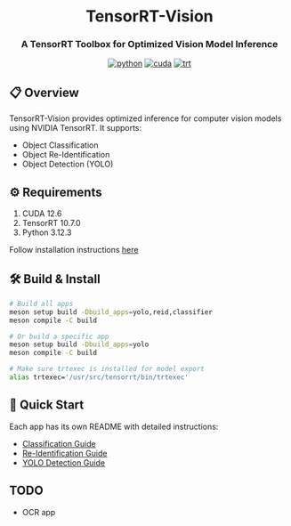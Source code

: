 <div align="center">

# TensorRT-Vision
### A TensorRT Toolbox for Optimized Vision Model Inference

[![python](https://img.shields.io/badge/python-3.12.3-green)](https://www.python.org/downloads/release/python-3123/)
[![cuda](https://img.shields.io/badge/cuda-12.6-green)](https://developer.nvidia.com/cuda-downloads)
[![trt](https://img.shields.io/badge/TRT-10.5.0-green)](https://developer.nvidia.com/tensorrt)

</div>

## 📋 Overview
TensorRT-Vision provides optimized inference for computer vision models using NVIDIA TensorRT. It supports:

- Object Classification
- Object Re-Identification  
- Object Detection (YOLO)

## ⚙️ Requirements
1. CUDA 12.6
2. TensorRT 10.7.0
3. Python 3.12.3

Follow installation instructions [here](https://gist.github.com/denguir/b21aa66ae7fb1089655dd9de8351a202)

## 🛠️ Build & Install
```bash
# Build all apps
meson setup build -Dbuild_apps=yolo,reid,classifier
meson compile -C build

# Or build a specific app
meson setup build -Dbuild_apps=yolo
meson compile -C build

# Make sure trtexec is installed for model export
alias trtexec='/usr/src/tensorrt/bin/trtexec'
```

## 🚀 Quick Start
Each app has its own README with detailed instructions:

- [Classification Guide](app/classifier/README.md)
- [Re-Identification Guide](app/reid/README.md)
- [YOLO Detection Guide](app/yolo/README.md)

## TODO
- OCR app